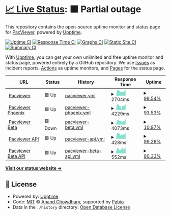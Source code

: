 # [📈 Live Status](https://status.pacviewer.com): <!--live status--> **🟧 Partial outage**

This repository contains the open-source uptime monitor and status page for [PacViewer](https://pacviewer.com), powered by [Upptime](https://github.com/upptime/upptime).

[![Uptime CI](https://github.com/PacViewer/uptime/workflows/Uptime%20CI/badge.svg)](https://github.com/PacViewer/uptime/actions?query=workflow%3A%22Uptime+CI%22)
[![Response Time CI](https://github.com/PacViewer/uptime/workflows/Response%20Time%20CI/badge.svg)](https://github.com/PacViewer/uptime/actions?query=workflow%3A%22Response+Time+CI%22)
[![Graphs CI](https://github.com/PacViewer/uptime/workflows/Graphs%20CI/badge.svg)](https://github.com/PacViewer/uptime/actions?query=workflow%3A%22Graphs+CI%22)
[![Static Site CI](https://github.com/PacViewer/uptime/workflows/Static%20Site%20CI/badge.svg)](https://github.com/PacViewer/uptime/actions?query=workflow%3A%22Static+Site+CI%22)
[![Summary CI](https://github.com/PacViewer/uptime/workflows/Summary%20CI/badge.svg)](https://github.com/PacViewer/uptime/actions?query=workflow%3A%22Summary+CI%22)

With [Upptime](https://upptime.js.org), you can get your own unlimited and free uptime monitor and status page, powered entirely by a GitHub repository. We use [Issues](https://github.com/PacViewer/uptime/issues) as incident reports, [Actions](https://github.com/PacViewer/uptime/actions) as uptime monitors, and [Pages](https://status.pacviewer.com) for the status page.

<!--start: status pages-->
<!-- This summary is generated by Upptime (https://github.com/upptime/upptime) -->
<!-- Do not edit this manually, your changes will be overwritten -->
<!-- prettier-ignore -->
| URL | Status | History | Response Time | Uptime |
| --- | ------ | ------- | ------------- | ------ |
| <img alt="" src="https://icons.duckduckgo.com/ip3/pacviewer.com.ico" height="13"> [Pacviewer](https://pacviewer.com) | 🟩 Up | [pacviewer.yml](https://github.com/PacViewer/uptime/commits/HEAD/history/pacviewer.yml) | <details><summary><img alt="Response time graph" src="./graphs/pacviewer/response-time-week.png" height="20"> 2704ms</summary><br><a href="https://status.pacviewer.com/history/pacviewer"><img alt="Response time 786" src="https://img.shields.io/endpoint?url=https%3A%2F%2Fraw.githubusercontent.com%2FPacViewer%2Fuptime%2FHEAD%2Fapi%2Fpacviewer%2Fresponse-time.json"></a><br><a href="https://status.pacviewer.com/history/pacviewer"><img alt="24-hour response time 6985" src="https://img.shields.io/endpoint?url=https%3A%2F%2Fraw.githubusercontent.com%2FPacViewer%2Fuptime%2FHEAD%2Fapi%2Fpacviewer%2Fresponse-time-day.json"></a><br><a href="https://status.pacviewer.com/history/pacviewer"><img alt="7-day response time 2704" src="https://img.shields.io/endpoint?url=https%3A%2F%2Fraw.githubusercontent.com%2FPacViewer%2Fuptime%2FHEAD%2Fapi%2Fpacviewer%2Fresponse-time-week.json"></a><br><a href="https://status.pacviewer.com/history/pacviewer"><img alt="30-day response time 1169" src="https://img.shields.io/endpoint?url=https%3A%2F%2Fraw.githubusercontent.com%2FPacViewer%2Fuptime%2FHEAD%2Fapi%2Fpacviewer%2Fresponse-time-month.json"></a><br><a href="https://status.pacviewer.com/history/pacviewer"><img alt="1-year response time 786" src="https://img.shields.io/endpoint?url=https%3A%2F%2Fraw.githubusercontent.com%2FPacViewer%2Fuptime%2FHEAD%2Fapi%2Fpacviewer%2Fresponse-time-year.json"></a></details> | <details><summary><a href="https://status.pacviewer.com/history/pacviewer">99.54%</a></summary><a href="https://status.pacviewer.com/history/pacviewer"><img alt="All-time uptime 99.86%" src="https://img.shields.io/endpoint?url=https%3A%2F%2Fraw.githubusercontent.com%2FPacViewer%2Fuptime%2FHEAD%2Fapi%2Fpacviewer%2Fuptime.json"></a><br><a href="https://status.pacviewer.com/history/pacviewer"><img alt="24-hour uptime 96.79%" src="https://img.shields.io/endpoint?url=https%3A%2F%2Fraw.githubusercontent.com%2FPacViewer%2Fuptime%2FHEAD%2Fapi%2Fpacviewer%2Fuptime-day.json"></a><br><a href="https://status.pacviewer.com/history/pacviewer"><img alt="7-day uptime 99.54%" src="https://img.shields.io/endpoint?url=https%3A%2F%2Fraw.githubusercontent.com%2FPacViewer%2Fuptime%2FHEAD%2Fapi%2Fpacviewer%2Fuptime-week.json"></a><br><a href="https://status.pacviewer.com/history/pacviewer"><img alt="30-day uptime 99.82%" src="https://img.shields.io/endpoint?url=https%3A%2F%2Fraw.githubusercontent.com%2FPacViewer%2Fuptime%2FHEAD%2Fapi%2Fpacviewer%2Fuptime-month.json"></a><br><a href="https://status.pacviewer.com/history/pacviewer"><img alt="1-year uptime 99.86%" src="https://img.shields.io/endpoint?url=https%3A%2F%2Fraw.githubusercontent.com%2FPacViewer%2Fuptime%2FHEAD%2Fapi%2Fpacviewer%2Fuptime-year.json"></a></details>
| <img alt="" src="https://icons.duckduckgo.com/ip3/phoenix.pacviewer.com.ico" height="13"> [Pacviewer Phoenix](https://phoenix.pacviewer.com) | 🟩 Up | [pacviewer-phoenix.yml](https://github.com/PacViewer/uptime/commits/HEAD/history/pacviewer-phoenix.yml) | <details><summary><img alt="Response time graph" src="./graphs/pacviewer-phoenix/response-time-week.png" height="20"> 4229ms</summary><br><a href="https://status.pacviewer.com/history/pacviewer-phoenix"><img alt="Response time 854" src="https://img.shields.io/endpoint?url=https%3A%2F%2Fraw.githubusercontent.com%2FPacViewer%2Fuptime%2FHEAD%2Fapi%2Fpacviewer-phoenix%2Fresponse-time.json"></a><br><a href="https://status.pacviewer.com/history/pacviewer-phoenix"><img alt="24-hour response time 10182" src="https://img.shields.io/endpoint?url=https%3A%2F%2Fraw.githubusercontent.com%2FPacViewer%2Fuptime%2FHEAD%2Fapi%2Fpacviewer-phoenix%2Fresponse-time-day.json"></a><br><a href="https://status.pacviewer.com/history/pacviewer-phoenix"><img alt="7-day response time 4229" src="https://img.shields.io/endpoint?url=https%3A%2F%2Fraw.githubusercontent.com%2FPacViewer%2Fuptime%2FHEAD%2Fapi%2Fpacviewer-phoenix%2Fresponse-time-week.json"></a><br><a href="https://status.pacviewer.com/history/pacviewer-phoenix"><img alt="30-day response time 1713" src="https://img.shields.io/endpoint?url=https%3A%2F%2Fraw.githubusercontent.com%2FPacViewer%2Fuptime%2FHEAD%2Fapi%2Fpacviewer-phoenix%2Fresponse-time-month.json"></a><br><a href="https://status.pacviewer.com/history/pacviewer-phoenix"><img alt="1-year response time 854" src="https://img.shields.io/endpoint?url=https%3A%2F%2Fraw.githubusercontent.com%2FPacViewer%2Fuptime%2FHEAD%2Fapi%2Fpacviewer-phoenix%2Fresponse-time-year.json"></a></details> | <details><summary><a href="https://status.pacviewer.com/history/pacviewer-phoenix">93.53%</a></summary><a href="https://status.pacviewer.com/history/pacviewer-phoenix"><img alt="All-time uptime 99.66%" src="https://img.shields.io/endpoint?url=https%3A%2F%2Fraw.githubusercontent.com%2FPacViewer%2Fuptime%2FHEAD%2Fapi%2Fpacviewer-phoenix%2Fuptime.json"></a><br><a href="https://status.pacviewer.com/history/pacviewer-phoenix"><img alt="24-hour uptime 54.72%" src="https://img.shields.io/endpoint?url=https%3A%2F%2Fraw.githubusercontent.com%2FPacViewer%2Fuptime%2FHEAD%2Fapi%2Fpacviewer-phoenix%2Fuptime-day.json"></a><br><a href="https://status.pacviewer.com/history/pacviewer-phoenix"><img alt="7-day uptime 93.53%" src="https://img.shields.io/endpoint?url=https%3A%2F%2Fraw.githubusercontent.com%2FPacViewer%2Fuptime%2FHEAD%2Fapi%2Fpacviewer-phoenix%2Fuptime-week.json"></a><br><a href="https://status.pacviewer.com/history/pacviewer-phoenix"><img alt="30-day uptime 98.46%" src="https://img.shields.io/endpoint?url=https%3A%2F%2Fraw.githubusercontent.com%2FPacViewer%2Fuptime%2FHEAD%2Fapi%2Fpacviewer-phoenix%2Fuptime-month.json"></a><br><a href="https://status.pacviewer.com/history/pacviewer-phoenix"><img alt="1-year uptime 99.66%" src="https://img.shields.io/endpoint?url=https%3A%2F%2Fraw.githubusercontent.com%2FPacViewer%2Fuptime%2FHEAD%2Fapi%2Fpacviewer-phoenix%2Fuptime-year.json"></a></details>
| <img alt="" src="https://icons.duckduckgo.com/ip3/beta.pacviewer.com.ico" height="13"> [Pacviewer Beta](https://beta.pacviewer.com) | 🟥 Down | [pacviewer-beta.yml](https://github.com/PacViewer/uptime/commits/HEAD/history/pacviewer-beta.yml) | <details><summary><img alt="Response time graph" src="./graphs/pacviewer-beta/response-time-week.png" height="20"> 4073ms</summary><br><a href="https://status.pacviewer.com/history/pacviewer-beta"><img alt="Response time 748" src="https://img.shields.io/endpoint?url=https%3A%2F%2Fraw.githubusercontent.com%2FPacViewer%2Fuptime%2FHEAD%2Fapi%2Fpacviewer-beta%2Fresponse-time.json"></a><br><a href="https://status.pacviewer.com/history/pacviewer-beta"><img alt="24-hour response time 10426" src="https://img.shields.io/endpoint?url=https%3A%2F%2Fraw.githubusercontent.com%2FPacViewer%2Fuptime%2FHEAD%2Fapi%2Fpacviewer-beta%2Fresponse-time-day.json"></a><br><a href="https://status.pacviewer.com/history/pacviewer-beta"><img alt="7-day response time 4073" src="https://img.shields.io/endpoint?url=https%3A%2F%2Fraw.githubusercontent.com%2FPacViewer%2Fuptime%2FHEAD%2Fapi%2Fpacviewer-beta%2Fresponse-time-week.json"></a><br><a href="https://status.pacviewer.com/history/pacviewer-beta"><img alt="30-day response time 1612" src="https://img.shields.io/endpoint?url=https%3A%2F%2Fraw.githubusercontent.com%2FPacViewer%2Fuptime%2FHEAD%2Fapi%2Fpacviewer-beta%2Fresponse-time-month.json"></a><br><a href="https://status.pacviewer.com/history/pacviewer-beta"><img alt="1-year response time 748" src="https://img.shields.io/endpoint?url=https%3A%2F%2Fraw.githubusercontent.com%2FPacViewer%2Fuptime%2FHEAD%2Fapi%2Fpacviewer-beta%2Fresponse-time-year.json"></a></details> | <details><summary><a href="https://status.pacviewer.com/history/pacviewer-beta">10.97%</a></summary><a href="https://status.pacviewer.com/history/pacviewer-beta"><img alt="All-time uptime 32.36%" src="https://img.shields.io/endpoint?url=https%3A%2F%2Fraw.githubusercontent.com%2FPacViewer%2Fuptime%2FHEAD%2Fapi%2Fpacviewer-beta%2Fuptime.json"></a><br><a href="https://status.pacviewer.com/history/pacviewer-beta"><img alt="24-hour uptime 54.84%" src="https://img.shields.io/endpoint?url=https%3A%2F%2Fraw.githubusercontent.com%2FPacViewer%2Fuptime%2FHEAD%2Fapi%2Fpacviewer-beta%2Fuptime-day.json"></a><br><a href="https://status.pacviewer.com/history/pacviewer-beta"><img alt="7-day uptime 10.97%" src="https://img.shields.io/endpoint?url=https%3A%2F%2Fraw.githubusercontent.com%2FPacViewer%2Fuptime%2FHEAD%2Fapi%2Fpacviewer-beta%2Fuptime-week.json"></a><br><a href="https://status.pacviewer.com/history/pacviewer-beta"><img alt="30-day uptime 3.90%" src="https://img.shields.io/endpoint?url=https%3A%2F%2Fraw.githubusercontent.com%2FPacViewer%2Fuptime%2FHEAD%2Fapi%2Fpacviewer-beta%2Fuptime-month.json"></a><br><a href="https://status.pacviewer.com/history/pacviewer-beta"><img alt="1-year uptime 32.36%" src="https://img.shields.io/endpoint?url=https%3A%2F%2Fraw.githubusercontent.com%2FPacViewer%2Fuptime%2FHEAD%2Fapi%2Fpacviewer-beta%2Fuptime-year.json"></a></details>
| <img alt="" src="https://icons.duckduckgo.com/ip3/api.pacviewer.com.ico" height="13"> [Pacviewer API](https://api.pacviewer.com/livez) | 🟩 Up | [pacviewer-api.yml](https://github.com/PacViewer/uptime/commits/HEAD/history/pacviewer-api.yml) | <details><summary><img alt="Response time graph" src="./graphs/pacviewer-api/response-time-week.png" height="20"> 428ms</summary><br><a href="https://status.pacviewer.com/history/pacviewer-api"><img alt="Response time 423" src="https://img.shields.io/endpoint?url=https%3A%2F%2Fraw.githubusercontent.com%2FPacViewer%2Fuptime%2FHEAD%2Fapi%2Fpacviewer-api%2Fresponse-time.json"></a><br><a href="https://status.pacviewer.com/history/pacviewer-api"><img alt="24-hour response time 435" src="https://img.shields.io/endpoint?url=https%3A%2F%2Fraw.githubusercontent.com%2FPacViewer%2Fuptime%2FHEAD%2Fapi%2Fpacviewer-api%2Fresponse-time-day.json"></a><br><a href="https://status.pacviewer.com/history/pacviewer-api"><img alt="7-day response time 428" src="https://img.shields.io/endpoint?url=https%3A%2F%2Fraw.githubusercontent.com%2FPacViewer%2Fuptime%2FHEAD%2Fapi%2Fpacviewer-api%2Fresponse-time-week.json"></a><br><a href="https://status.pacviewer.com/history/pacviewer-api"><img alt="30-day response time 402" src="https://img.shields.io/endpoint?url=https%3A%2F%2Fraw.githubusercontent.com%2FPacViewer%2Fuptime%2FHEAD%2Fapi%2Fpacviewer-api%2Fresponse-time-month.json"></a><br><a href="https://status.pacviewer.com/history/pacviewer-api"><img alt="1-year response time 423" src="https://img.shields.io/endpoint?url=https%3A%2F%2Fraw.githubusercontent.com%2FPacViewer%2Fuptime%2FHEAD%2Fapi%2Fpacviewer-api%2Fresponse-time-year.json"></a></details> | <details><summary><a href="https://status.pacviewer.com/history/pacviewer-api">99.28%</a></summary><a href="https://status.pacviewer.com/history/pacviewer-api"><img alt="All-time uptime 99.83%" src="https://img.shields.io/endpoint?url=https%3A%2F%2Fraw.githubusercontent.com%2FPacViewer%2Fuptime%2FHEAD%2Fapi%2Fpacviewer-api%2Fuptime.json"></a><br><a href="https://status.pacviewer.com/history/pacviewer-api"><img alt="24-hour uptime 96.83%" src="https://img.shields.io/endpoint?url=https%3A%2F%2Fraw.githubusercontent.com%2FPacViewer%2Fuptime%2FHEAD%2Fapi%2Fpacviewer-api%2Fuptime-day.json"></a><br><a href="https://status.pacviewer.com/history/pacviewer-api"><img alt="7-day uptime 99.28%" src="https://img.shields.io/endpoint?url=https%3A%2F%2Fraw.githubusercontent.com%2FPacViewer%2Fuptime%2FHEAD%2Fapi%2Fpacviewer-api%2Fuptime-week.json"></a><br><a href="https://status.pacviewer.com/history/pacviewer-api"><img alt="30-day uptime 99.76%" src="https://img.shields.io/endpoint?url=https%3A%2F%2Fraw.githubusercontent.com%2FPacViewer%2Fuptime%2FHEAD%2Fapi%2Fpacviewer-api%2Fuptime-month.json"></a><br><a href="https://status.pacviewer.com/history/pacviewer-api"><img alt="1-year uptime 99.83%" src="https://img.shields.io/endpoint?url=https%3A%2F%2Fraw.githubusercontent.com%2FPacViewer%2Fuptime%2FHEAD%2Fapi%2Fpacviewer-api%2Fuptime-year.json"></a></details>
| <img alt="" src="https://icons.duckduckgo.com/ip3/beta-api.pacviewer.com.ico" height="13"> [Pacviewer Beta API](https://beta-api.pacviewer.com/livez) | 🟩 Up | [pacviewer-beta-api.yml](https://github.com/PacViewer/uptime/commits/HEAD/history/pacviewer-beta-api.yml) | <details><summary><img alt="Response time graph" src="./graphs/pacviewer-beta-api/response-time-week.png" height="20"> 552ms</summary><br><a href="https://status.pacviewer.com/history/pacviewer-beta-api"><img alt="Response time 403" src="https://img.shields.io/endpoint?url=https%3A%2F%2Fraw.githubusercontent.com%2FPacViewer%2Fuptime%2FHEAD%2Fapi%2Fpacviewer-beta-api%2Fresponse-time.json"></a><br><a href="https://status.pacviewer.com/history/pacviewer-beta-api"><img alt="24-hour response time 928" src="https://img.shields.io/endpoint?url=https%3A%2F%2Fraw.githubusercontent.com%2FPacViewer%2Fuptime%2FHEAD%2Fapi%2Fpacviewer-beta-api%2Fresponse-time-day.json"></a><br><a href="https://status.pacviewer.com/history/pacviewer-beta-api"><img alt="7-day response time 552" src="https://img.shields.io/endpoint?url=https%3A%2F%2Fraw.githubusercontent.com%2FPacViewer%2Fuptime%2FHEAD%2Fapi%2Fpacviewer-beta-api%2Fresponse-time-week.json"></a><br><a href="https://status.pacviewer.com/history/pacviewer-beta-api"><img alt="30-day response time 440" src="https://img.shields.io/endpoint?url=https%3A%2F%2Fraw.githubusercontent.com%2FPacViewer%2Fuptime%2FHEAD%2Fapi%2Fpacviewer-beta-api%2Fresponse-time-month.json"></a><br><a href="https://status.pacviewer.com/history/pacviewer-beta-api"><img alt="1-year response time 403" src="https://img.shields.io/endpoint?url=https%3A%2F%2Fraw.githubusercontent.com%2FPacViewer%2Fuptime%2FHEAD%2Fapi%2Fpacviewer-beta-api%2Fresponse-time-year.json"></a></details> | <details><summary><a href="https://status.pacviewer.com/history/pacviewer-beta-api">80.33%</a></summary><a href="https://status.pacviewer.com/history/pacviewer-beta-api"><img alt="All-time uptime 99.02%" src="https://img.shields.io/endpoint?url=https%3A%2F%2Fraw.githubusercontent.com%2FPacViewer%2Fuptime%2FHEAD%2Fapi%2Fpacviewer-beta-api%2Fuptime.json"></a><br><a href="https://status.pacviewer.com/history/pacviewer-beta-api"><img alt="24-hour uptime 54.94%" src="https://img.shields.io/endpoint?url=https%3A%2F%2Fraw.githubusercontent.com%2FPacViewer%2Fuptime%2FHEAD%2Fapi%2Fpacviewer-beta-api%2Fuptime-day.json"></a><br><a href="https://status.pacviewer.com/history/pacviewer-beta-api"><img alt="7-day uptime 80.33%" src="https://img.shields.io/endpoint?url=https%3A%2F%2Fraw.githubusercontent.com%2FPacViewer%2Fuptime%2FHEAD%2Fapi%2Fpacviewer-beta-api%2Fuptime-week.json"></a><br><a href="https://status.pacviewer.com/history/pacviewer-beta-api"><img alt="30-day uptime 95.47%" src="https://img.shields.io/endpoint?url=https%3A%2F%2Fraw.githubusercontent.com%2FPacViewer%2Fuptime%2FHEAD%2Fapi%2Fpacviewer-beta-api%2Fuptime-month.json"></a><br><a href="https://status.pacviewer.com/history/pacviewer-beta-api"><img alt="1-year uptime 99.02%" src="https://img.shields.io/endpoint?url=https%3A%2F%2Fraw.githubusercontent.com%2FPacViewer%2Fuptime%2FHEAD%2Fapi%2Fpacviewer-beta-api%2Fuptime-year.json"></a></details>

<!--end: status pages-->

[**Visit our status website →**](https://status.pacviewer.com)

## 📄 License

- Powered by: [Upptime](https://github.com/upptime/upptime)
- Code: [MIT](./LICENSE) © [Anand Chowdhary](https://anandchowdhary.com), supported by [Pabio](https://pabio.com)
- Data in the `./history` directory: [Open Database License](https://opendatacommons.org/licenses/odbl/1-0/)
